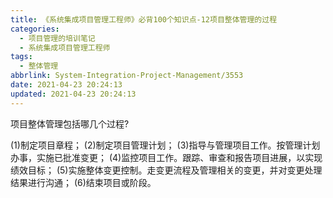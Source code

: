 ```yaml
---
title: 《系统集成项目管理工程师》必背100个知识点-12项目整体管理的过程
categories:
  - 项目管理的培训笔记
  - 系统集成项目管理工程师
tags:
  - 整体管理
abbrlink: System-Integration-Project-Management/3553
date: 2021-04-23 20:24:13
updated: 2021-04-23 20:24:13
---
```


项目整体管理包括哪几个过程?

(1)制定项目章程；
(2)制定项目管理计划；
(3)指导与管理项目工作。按管理计划办事，实施已批准变更；
(4)监控项目工作。跟踪、审查和报告项目进展，以实现绩效目标；
(5)实施整体变更控制。走变更流程及管理相关的变更，并对变更处理结果进行沟通；
(6)结束项目或阶段。
